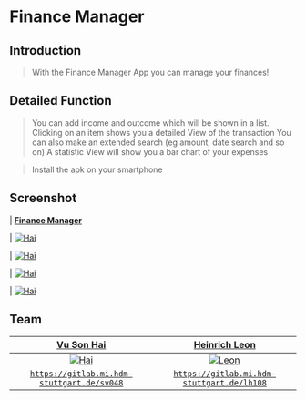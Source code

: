 # Finance Manager

## Introduction

> With the Finance Manager App you can manage your finances!

## Detailed Function

>You can add income and outcome which will be shown in a list.
>Clicking on an item shows you a detailed View of the transaction
>You can also make an extended search (eg amount, date search and so on)
>A statistic View will show you a bar chart of your expenses

> Install the apk on your smartphone

## Screenshot

| <a href="https://gitlab.com/haidepzai/finance-manager-android" target="_blank">**Finance Manager**</a>


| [![Hai](https://i.ibb.co/YWyRH65/1.png)](https://gitlab.com/haidepzai/finance-manager-android)

| [![Hai](https://i.ibb.co/1n1ty2M/2.png)](https://gitlab.com/haidepzai/finance-manager-android)

| [![Hai](https://i.ibb.co/X7RxcV3/3.png)](https://gitlab.com/haidepzai/finance-manager-android)

| [![Hai](https://i.ibb.co/y6bN2YB/4.png)](https://gitlab.com/haidepzai/finance-manager-android)

## Team

| <a href="https://gitlab.mi.hdm-stuttgart.de/sv048" target="_blank">**Vu Son Hai**</a> | <a href="https://gitlab.mi.hdm-stuttgart.de/lh108" target="_blank">**Heinrich Leon**</a> |
| :---: |:---:|
| [![Hai](https://gitlab.mi.hdm-stuttgart.de/uploads/-/system/user/avatar/1055/avatar.png?width=400)](https://gitlab.mi.hdm-stuttgart.de/sv048)    | [![Leon](https://gitlab.mi.hdm-stuttgart.de/uploads/-/system/user/avatar/1210/avatar.png?width=400)](https://gitlab.mi.hdm-stuttgart.de/lh108)  |
| <a href="https://gitlab.mi.hdm-stuttgart.de/sv048" target="_blank">`https://gitlab.mi.hdm-stuttgart.de/sv048`</a> | <a href="https://gitlab.mi.hdm-stuttgart.de/lh108" target="_blank">`https://gitlab.mi.hdm-stuttgart.de/lh108`</a> |
